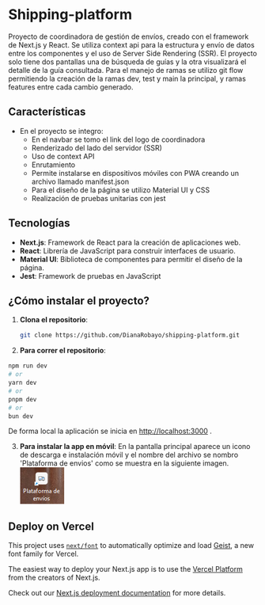 # Shipping-platform
Proyecto de coordinadora de gestión de envíos, creado con el framework de Next.js y React.
Se utiliza context api para la estructura y envío de datos entre los componentes y 
el uso de Server Side Rendering (SSR). El proyecto solo tiene dos pantallas una de búsqueda de guías y 
la otra visualizará el detalle de la guía consultada. 
Para el manejo de ramas se utilizo git flow permitiendo la creación de la ramas dev, test y main la principal,
y ramas features entre cada cambio generado. 

## Características

- En el proyecto se integro:
  - En el navbar se tomo el link del logo de coordinadora
  - Renderizado del lado del servidor (SSR)
  - Uso de context API
  - Enrutamiento
  - Permite instalarse en dispositivos móviles con PWA creando un archivo llamado manifest.json
  - Para el diseño de la página se utilizo Material UI y CSS
  - Realización de pruebas unitarias con jest

 
## Tecnologías

- **Next.js**: Framework de React para la creación de aplicaciones web.
- **React**: Librería de JavaScript para construir interfaces de usuario.
- **Material UI**: Biblioteca de componentes para permitir el diseño de la página.
- **Jest**: Framework de pruebas en JavaScript

## ¿Cómo instalar el proyecto?

1. **Clona el repositorio**:
   ```bash
   git clone https://github.com/DianaRobayo/shipping-platform.git

2. **Para correr el repositorio**:
```bash
npm run dev
# or
yarn dev
# or
pnpm dev
# or
bun dev
```

De forma local la aplicación se inicia en [http://localhost:3000](http://localhost:3000) .

3. **Para instalar la app en móvil**:
En la pantalla principal aparece un icono de descarga e instalación móvil y el nombre del archivo se nombro 
'Plataforma de envios' como se muestra en la siguiente imagen.
![alt text](image.png)



## Deploy on Vercel
This project uses [`next/font`](https://nextjs.org/docs/app/building-your-application/optimizing/fonts) to automatically optimize and load [Geist](https://vercel.com/font), a new font family for Vercel.

The easiest way to deploy your Next.js app is to use the [Vercel Platform](https://vercel.com/new?utm_medium=default-template&filter=next.js&utm_source=create-next-app&utm_campaign=create-next-app-readme) from the creators of Next.js.

Check out our [Next.js deployment documentation](https://nextjs.org/docs/app/building-your-application/deploying) for more details.
